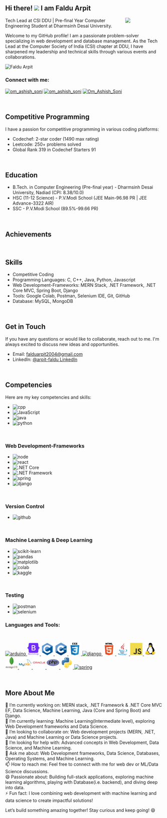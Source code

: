 
<div>

## Hi there! <img src="https://media.giphy.com/media/cLGu3Icy4OImKOJpai/giphy.gif" width="32"> I am Faldu Arpit 

<img align='right' src="https://media1.giphy.com/media/St8Fupl4K8Lyl5E9G7/giphy.gif?cid=ecf05e47z9x7dwocmvenuctj07lj7sfrhua3xqsoklr0cch4&ep=v1_gifs_related&rid=giphy.gif&ct=s" width="24%">
Tech Lead at CSI DDU | Pre-final Year Computer Engineering Student at Dharmsinh Desai University.

Welcome to my GitHub profile! I am a passionate problem-solver specializing in web development and database management. As the Tech Lead at the Computer Society of India (CSI) chapter at DDU, I have sharpened my leadership and technical skills through various events and collaborations.
<p><img align="left" src="https://github-readme-stats.vercel.app/api/top-langs?username=ArpitFaldu&show_icons=true&locale=en&layout=compact" alt="Faldu Arpit" /></p>
</div>



<br/>

<h3 align="left">Connect with me:</h3>
<p align="left">
<a href="https://www.linkedin.com/in/arpit-faldu/" target="blank"><img align="center" src="https://raw.githubusercontent.com/rahuldkjain/github-profile-readme-generator/master/src/images/icons/Social/linked-in-alt.svg" alt="om_ashish_soni" height="30" width="40" /></a>
<a href="https://www.codechef.com/users/arpit_faldu" target="blank"><img align="center" src="https://cdn.jsdelivr.net/npm/simple-icons@3.1.0/icons/codechef.svg" alt="om_ashish_soni" height="30" width="40" /></a>
<a href="https://leetcode.com/u/Arpit_Faldu/" target="blank"><img align="center" src="https://raw.githubusercontent.com/rahuldkjain/github-profile-readme-generator/master/src/images/icons/Social/leet-code.svg" alt="Om_Ashish_Soni" height="30" width="40" /></a>
<!-- <a href="https://www.geeksforgeeks.org/user/vasuvekas46e/" target="blank"><img align="center" src="https://raw.githubusercontent.com/rahuldkjain/github-profile-readme-generator/master/src/images/icons/Social/geeks-for-geeks.svg" alt="oms279400" height="30" width="40" /></a>
 -->
</p>
<br>


## Competitive Programming

I have a passion for competitive programming in various coding platforms:

- Codechef: 2-star coder (1490 max rating)
- Leetcode: 250+ problems solved
- Global Rank 319 in Codechef Starters 91
<br>

## Education

- B.Tech. in Computer Engineering (Pre-final year) - Dharmsinh Desai University, Nadiad (CPI: 8.38/10.0)
- HSC (11-12 Science) - P.V.Modi School (JEE Main-96.98 PR | JEE Advance-3322 AIR)
- SSC - P.V.Modi School (89.5%-99.66 PR)
<br>

## Achievements

<br>

## Skills

- Competitive Coding
- Programming Languages: C, C++, Java, Python, Javascript
- Web Development-Frameworks: MERN Stack, .NET Framework, .NET Core MVC, Spring Boot, Django
- Tools: Google Colab, Postman, Selenium IDE, Git, GitHub
- Database: MySQL, MongoDB
<br>


<!--## Projects

Here are some noteworthy projects I've worked on:



1. **AI Search Engine - Anusandhan** (Web) [Source Code](https://github.com/om-ashish-soni/ai_search_engine)
   - Tech stack: Python , Streamlit, NodeJS, Playwright, Hugging Face Transformers, Mistral , Mixtral , LLM
   - Description: Anusandhan is an AI-powered search engine designed to provide real-time search capabilities with concise answers and reference sources. It features a frontend UI written in Streamlit for easy interaction and a backend API developed using Node.js.

2. **Vivechan AI For Spirtual Assistance** (Web) [Source Code](https://github.com/om-ashish-soni/vivechan-multilingual)
   - Tech stack: Python , Streamlit, FAISS , Hugging Face Transformers, Mistral , Mixtral , LLM
   - Description: Vivechan AI - a powerful AI capable of reasoning on Spiritual Matters, capable of QnA , Discussions on Spiritual Matters.

3. **TopShlok** (Web) [Source Code](https://github.com/om-ashish-soni/TopShlok) [Live Demo](https://topshlok.streamlit.app/)
   - Tech stack: Python , Streamlit, Sentence Transformers, Annoy Indices
   - Description: TopShlok : The AI assistant on Shrimad Bhagwad Geeta Ask any query and it will reply most insightful shlok meaning from Shrimad Bhagwad Geeta

4. **Competitive Coding Hub** (Web, Android, iOS)
   - Tech stack: MongoDB, Angular, Node.js, Express.js, Flutter, JWT, ACE lib
   - Description: A comprehensive platform for competitive programming and DSA practice, offering programming problems and solutions in C++, Python, and JavaScript.

5. **Network Graph Visualizer** (Web App)
   - Tech stack: SVG, jQuery, JavaScript
   - Description: An interactive web app for visualizing and downloading graphs with real-time updates and dynamic input modifications.

6. **Student GPA Predictor** (Web)
   - Tech stack: Linear Regression, Python, NumPy, PyTorch
   - Description: Developed an AI model using linear regression and Gradient Descent algorithm to predict a student's GPA based on their internal exam marks.
-->

## Get in Touch

If you have any questions or would like to collaborate, reach out to me. I'm always excited to discuss new ideas and opportunities.

- Email: [falduarpit2004@gmail.com](mailto:falduarpit2004@gmail.com)
- LinkedIn: [@arpit-faldu LinkedIn](https://www.linkedin.com/in/arpit-faldu/)
<br>
  
## Competencies


Here are my key competencies and skills:

- ![cpp](https://img.shields.io/badge/c%2B%2B-%2300599C.svg?style=for-the-badge&logo=c%2B%2B&logoColor=white)
- ![JavaScript](https://img.shields.io/badge/JavaScript-%23F7DF1E.svg?style=for-the-badge&logo=javascript&logoColor=black)
- ![java](https://img.shields.io/badge/java-%FFA500.svg?style=for-the-badge&logo=java&logoColor=white)
- ![python](https://img.shields.io/badge/python-%233776AB.svg?style=for-the-badge&logo=python&logoColor=white)
<br>

### Web Development-Frameworks
 
- ![node](https://img.shields.io/badge/node.js-%23339933.svg?style=for-the-badge&logo=node.js&logoColor=white) 
- ![react](https://img.shields.io/badge/react-%2361DAFB.svg?style=for-the-badge&logo=react&logoColor=white)
- ![.NET Core](https://img.shields.io/badge/.NET%20Core-512BD4.svg?style=for-the-badge&logo=.net&logoColor=white)
- ![.NET Framework](https://img.shields.io/badge/.NET%20Framework-512BD4.svg?style=for-the-badge&logo=.net&logoColor=white)
- ![spring](https://img.shields.io/badge/spring-%236DB33F.svg?style=for-the-badge&logo=spring&logoColor=white)
- ![django](https://img.shields.io/badge/django-%23092E20.svg?style=for-the-badge&logo=django&logoColor=white)
<br>


### Version Control

- ![github](https://img.shields.io/badge/github-%23181717.svg?style=for-the-badge&logo=github&logoColor=white) 
<br>

 ### Machine Learning & Deep Learning
- ![scikit-learn](https://img.shields.io/badge/scikit--learn-%23F7931E.svg?style=for-the-badge&logo=scikit-learn&logoColor=white)
- ![pandas](https://img.shields.io/badge/pandas-%23150458.svg?style=for-the-badge&logo=pandas&logoColor=white) 
- ![matplotlib](https://img.shields.io/badge/matplotlib-%23FF6C37.svg?style=for-the-badge&logo=matplotlib&logoColor=white) 
- ![colab](https://img.shields.io/badge/Google%20Colab-%23F9AB00.svg?style=for-the-badge&logo=google-colab&logoColor=white)
- ![kaggle](https://img.shields.io/badge/kaggle-%2320BEFF.svg?style=for-the-badge&logo=kaggle&logoColor=white) 
<br>

### Testing

- ![postman](https://img.shields.io/badge/postman-%23FF6C37.svg?style=for-the-badge&logo=postman&logoColor=white)
- ![selenium](https://img.shields.io/badge/selenium-%23FF9800.svg?style=for-the-badge&logo=selenium&logoColor=white)

<h3 align="left">Languages and Tools:</h3>
<br>
<p align="left"> 
  <a href="https://www.arduino.cc/" target="_blank" rel="noreferrer"> <img src="https://cdn.worldvectorlogo.com/logos/arduino-1.svg" alt="arduino" width="40" height="40"/> </a> 
  <a href="https://getbootstrap.com" target="_blank" rel="noreferrer"> <img src="https://raw.githubusercontent.com/devicons/devicon/master/icons/bootstrap/bootstrap-plain-wordmark.svg" alt="bootstrap" width="40" height="40"/> </a> 
  <a href="https://www.cprogramming.com/" target="_blank" rel="noreferrer"> <img src="https://raw.githubusercontent.com/devicons/devicon/master/icons/c/c-original.svg" alt="c" width="40" height="40"/> </a> 
  <a href="https://www.w3schools.com/cpp/" target="_blank" rel="noreferrer"> <img src="https://raw.githubusercontent.com/devicons/devicon/master/icons/cplusplus/cplusplus-original.svg" alt="cplusplus" width="40" height="40"/> </a> 
  <a href="https://www.w3schools.com/css/" target="_blank" rel="noreferrer"> <img src="https://raw.githubusercontent.com/devicons/devicon/master/icons/css3/css3-original-wordmark.svg" alt="css3" width="40" height="40"/> </a> 
  <a href="https://www.djangoproject.com/" target="_blank" rel="noreferrer"> <img src="https://cdn.worldvectorlogo.com/logos/django.svg" alt="django" width="40" height="40"/> </a> 
  <a href="https://www.w3.org/html/" target="_blank" rel="noreferrer"> <img src="https://raw.githubusercontent.com/devicons/devicon/master/icons/html5/html5-original-wordmark.svg" alt="html5" width="40" height="40"/> </a> 
  <a href="https://www.java.com" target="_blank" rel="noreferrer"> <img src="https://raw.githubusercontent.com/devicons/devicon/master/icons/java/java-original.svg" alt="java" width="40" height="40"/> </a> 
  <a href="https://developer.mozilla.org/en-US/docs/Web/JavaScript" target="_blank" rel="noreferrer"> <img src="https://raw.githubusercontent.com/devicons/devicon/master/icons/javascript/javascript-original.svg" alt="javascript" width="40" height="40"/> </a> 
  <a href="https://www.linux.org/" target="_blank" rel="noreferrer"> <img src="https://raw.githubusercontent.com/devicons/devicon/master/icons/linux/linux-original.svg" alt="linux" width="40" height="40"/> 
  </a> 
  <a href="https://www.mongodb.com/" target="_blank" rel="noreferrer"> <img src="https://raw.githubusercontent.com/devicons/devicon/master/icons/mongodb/mongodb-original-wordmark.svg" alt="mongodb" width="40" height="40"/> </a> 
  <a href="https://www.mysql.com/" target="_blank" rel="noreferrer"> <img src="https://raw.githubusercontent.com/devicons/devicon/master/icons/mysql/mysql-original-wordmark.svg" alt="mysql" width="40" height="40"/> </a> 
  <a href="https://www.oracle.com/" target="_blank" rel="noreferrer"> <img src="https://raw.githubusercontent.com/devicons/devicon/master/icons/oracle/oracle-original.svg" alt="oracle" width="40" height="40"/> </a> 
  <a href="https://www.php.net" target="_blank" rel="noreferrer"> <img src="https://raw.githubusercontent.com/devicons/devicon/master/icons/php/php-original.svg" alt="php" width="40" height="40"/> </a> 
  <a href="https://www.python.org" target="_blank" rel="noreferrer"> <img src="https://raw.githubusercontent.com/devicons/devicon/master/icons/python/python-original.svg" alt="python" width="40" height="40"/> </a> 
  <a href="https://spring.io/" target="_blank" rel="noreferrer"> <img src="https://www.vectorlogo.zone/logos/springio/springio-icon.svg" alt="spring" width="40" height="40"/> </a> 
</p>
<br>



## More About Me

🔭 I’m currently working on: MERN stack, .NET Framework & .NET Core MVC EF, Data Science, Machine Learning, Java (Core and Spring Boot) and Django.<br>
🌱 I’m currently learning: Machine Learning(Intermediate level), exploring Web Development frameworks and Data Science.<br>
👯 I’m looking to collaborate on: Web development projects (MERN, .NET, Java) and Machine Learning or Data Science projects.<br>
🤔 I’m looking for help with: Advanced concepts in Web Development, Data Science, and Machine Learning.<br>
💬 Ask me about: Web Development frameworks, Data Science, Databases, Operating Systems, and Machine Learning.<br>
📫 How to reach me: Feel free to connect with me for web dev or ML/Data Science discussions.<br>
😄 Passionate about: Building full-stack applications, exploring machine learning algorithms, playing with Database(i.e. backend), and diving deep into data.<br>
⚡ Fun fact: I love combining web development with machine learning and data science to create impactful solutions!<br>

Let’s build something amazing together!
Stay curious and keep going! 😄
